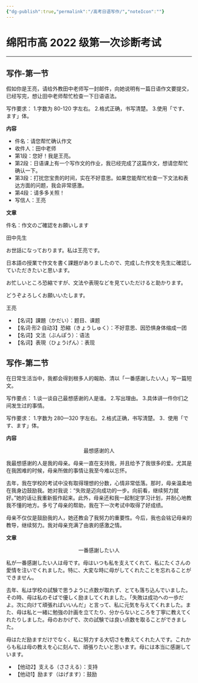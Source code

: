 ```yaml
---
{"dg-publish":true,"permalink":"/高考日语写作/","noteIcon":""}
---
```



# 绵阳市高 2022 级第一次诊断考试
---
## 写作-第一节
假如你是王亮，请给外教田中老师写一封邮件，向她说明有一篇日语作文要提交，已经写完，想让田中老师帮忙检查一下日语语法。

写作要求：
1.字数为 80-120 字左右。
2.格式正确，书写清楚。
3.使用「です、ます」体。

**内容**

- 件名：请您帮忙确认作文
- 收件人：田中老师
- 第1段：您好！我是王亮。
- 第2段：日语课上有一个写作文的作业，我已经完成了这篇作文，想请您帮忙确认一下。
- 第3段：打扰您宝贵的时间，实在不好意思。如果您能帮忙检查一下文法和表达方面的问题，我会非常感激。
- 第4段：请多多关照！
- 写信人：王亮

**文章**

件名：作文のご確認をお願いします

田中先生

お世話になっております。私は王亮です。  

日本語の授業で作文を書く課題がありましたので、完成した作文を先生に確認していただきたいと思います。  

お忙しいところ恐縮ですが、文法や表現などを見ていただけると助かります。

どうぞよろしくお願いいたします。

王亮

- 【名词】課題（かだい）：题目、课题
- 【名词·形2·自动3】恐縮（きょうしゅく）：不好意思、因恐惧身体缩成一团
- 【名词】文法（ぶんぽう）：语法
- 【名词】表現（ひょうげん）：表现
## 写作-第二节
在日常生活当中，我都会得到根多人的報助、清以「一番感謝したい人」写一篇短文。

写作要点：
1.谈一谈自己最想感谢的人是谁。
2.写出理由。
3.具体讲一件你们之间发生过的事情。

写作要求：
1.字数为 280—320 字左右。
2.格式正确，书写清楚。
3．使用「です、ます」体。

**内容**

<center>最想感谢的人</center>

我最想感谢的人是我的母亲。母亲一直在支持我，并且给予了我很多的爱。尤其是在我困难的时候，母亲所做的事情让我至今难以忘怀。

去年，我在学校的考试中没有取得理想的分数，心情非常低落。那时，母亲温柔地在我身边鼓励我。她对我说：“失败是迈向成功的一步。向前看，继续努力就好。”她的话让我重新振作起来。此外，母亲还和我一起制定学习计划，并耐心地教我不懂的地方。多亏了母亲的帮助，我在下一次考试中取得了好成绩。

母亲不仅仅是鼓励我的人，她还教会了我努力的重要性。今后，我也会铭记母亲的教导，继续努力。我对母亲充满了由衷的感激之情。

**文章**

<center>一番感謝したい人</center>

私が一番感謝したい人は母です。母はいつも私を支えてくれて、私にたくさんの愛情を注いでくれました。特に、大変な時に母がしてくれたことを忘れることができません。

去年、私は学校の試験で思うように点数が取れず、とても落ち込んでいました。その時、母は私のそばで優しく励ましてくれました。「失敗は成功への一歩だよ。次に向けて頑張ればいいんだ」と言って、私に元気を与えてくれました。また、母は私と一緒に勉強の計画を立てたり、分からないところを丁寧に教えてくれたりしました。母のおかげで、次の試験では良い点数を取ることができました。

母はただ励ますだけでなく、私に努力する大切さを教えてくれた人です。これからも私は母の教えを心に刻んで、頑張りたいと思います。母には本当に感謝しています。

- 【他动2】支える（ささえる）：支持
- 【他动1】励ます（はげます）：鼓励